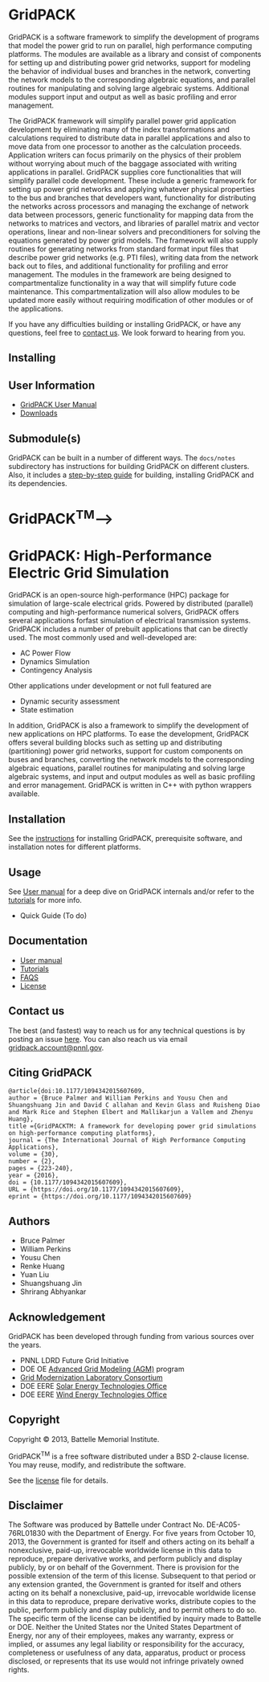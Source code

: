 # GridPACK

GridPACK is a software framework to simplify the development of programs that model the power grid to run on parallel, high performance computing platforms. The
modules are available as a library and consist of components for
setting up and distributing power grid networks, support for modeling
the behavior of individual buses and branches in the network,
converting the network models to the corresponding algebraic
equations, and parallel routines for manipulating and solving large
algebraic systems. Additional modules support input and output as well
as basic profiling and error management.  

<!---See the [GridPACK home page](https://www.gridpack.org) for more information.-->
The GridPACK framework will simplify parallel power grid application development
by eliminating many of the index transformations and calculations required to
distribute data in parallel applications and also to move data from one
processor to another as the calculation proceeds. Application writers can focus
primarily on the physics of their problem without worrying about much of the
baggage associated with writing applications in parallel. GridPACK supplies core
functionalities that will simplify parallel code development. These include a
generic framework for setting up power grid networks and applying whatever
physical properties to the bus and branches that developers want, functionality
for distributing the networks across processors and managing the exchange of
network data between processors, generic functionality for mapping data from the
networks to matrices and vectors, and libraries of parallel matrix and vector
operations, linear and non-linear solvers and preconditioners for solving the
equations generated by power grid models. The framework will also supply
routines for generating networks from standard format input files that describe
power grid networks (e.g. PTI files), writing data from the network back out to
files, and additional functionality for profiling and error management. The
modules in the framework are being designed to compartmentalize functionality in
a way that will simplify future code maintenance. This compartmentalization will
also allow modules to be updated more easily without requiring modification of
other modules or of the applications.

If you have any difficulties building or installing GridPACK, or have any
questions, feel free to [contact us](mailto:gridpack.account@pnnl.gov). We look forward to hearing
from you.

## Installing
## User Information ##

- [GridPACK User Manual](https://github.com/GridOPTICS/GridPACK/blob/feature/documenation/docs/user_manual/GridPACK.pdf)
- [Downloads](docs/markdown/DOWNLOADS.md)

## Submodule(s) ##

GridPACK can be built in a number of different ways. The `docs/notes` subdirectory has instructions for building GridPACK on different clusters. Also, it includes a [step-by-step guide](docs/notes/install.md) for building, installing GridPACK and its dependencies.

# GridPACK<sup>TM</sup>-->
# GridPACK: High-Performance Electric Grid Simulation

GridPACK is an open-source high-performance (HPC) package for simulation of large-scale electrical grids. Powered by distributed (parallel) computing and high-performance numerical solvers, GridPACK offers several applications forfast simulation of electrical transmission systems. GridPACK includes a number of prebuilt applications that can be directly used. The most commonly used and well-developed are:
- AC Power Flow
- Dynamics Simulation
- Contingency Analysis

Other applications under development or not full featured are
- Dynamic security assessment
- State estimation

In addition, GridPACK is also a framework to simplify the development of new applications on HPC platforms. To ease the development, GridPACK offers several building blocks such as setting up and distributing (partitioning) power grid networks, support for custom components on buses and branches, converting the network models to the corresponding algebraic equations, parallel routines for manipulating and solving large algebraic systems, and input and output modules as well as basic profiling and error management. GridPACK is written in C++ with python wrappers available.

## Installation
See the [instructions](docs/markdown/BASIC_INSTALL.md) for installing GridPACK, prerequisite software, and installation notes for different platforms.

## Usage
See [User manual](docs/user_manual/GridPACK.pdf) for a deep dive on GridPACK internals and/or refer to the [tutorials](docs/markdown/TUTORIALS.md) for more info. 

- Quick Guide (To do)

## Documentation
- [User manual](docs/user_manual/GridPACK.pdf)
- [Tutorials](docs/markdown/TUTORIALS.md)
- [FAQS](docs/markdown/FAQS.md)
- [License](docs/markdown/LICENSE.md)
<!--- [Data Sets](docs/markdown/DATASETS.md)
- [Downloads](https://github.com/GridOPTICS/GridPACK/releases)
-->

## Contact us
The best (and fastest) way to reach us for any technical questions is by posting an issue [here](https://github.com/GridOPTICS/GridPACK/issues). You can also reach us via email   gridpack.account@pnnl.gov.

## Citing GridPACK
```
@article{doi:10.1177/1094342015607609, 
author = {Bruce Palmer and William Perkins and Yousu Chen and Shuangshuang Jin and David C allahan and Kevin Glass and Ruisheng Diao and Mark Rice and Stephen Elbert and Mallikarjun a Vallem and Zhenyu Huang}, 
title ={GridPACKTM: A framework for developing power grid simulations on high-performance computing platforms}, 
journal = {The International Journal of High Performance Computing Applications}, 
volume = {30}, 
number = {2}, 
pages = {223-240}, 
year = {2016}, 
doi = {10.1177/1094342015607609}, 
URL = {https://doi.org/10.1177/1094342015607609}, 
eprint = {https://doi.org/10.1177/1094342015607609}
```

## Authors
- Bruce Palmer
- William Perkins
- Yousu Chen
- Renke Huang
- Yuan Liu
- Shuangshuang Jin
- Shrirang Abhyankar

## Acknowledgement
GridPACK has been developed through funding from various sources over the years.
- PNNL LDRD Future Grid Initiative
- DOE OE [Advanced Grid Modeling (AGM)](https://www.energy.gov/oe/advanced-grid-modeling) program
- [Grid Modernization Laboratory Consortium](https://www.energy.gov/gmi/grid-modernization-lab-consortium)
- DOE EERE [Solar Energy Technologies Office](https://www.energy.gov/eere/solar/solar-energy-technologies-office)
- DOE EERE [Wind Energy Technologies Office](https://www.energy.gov/eere/wind/wind-energy-technologies-office)

## Copyright
Copyright &copy; 2013, Battelle Memorial Institute.

GridPACK<sup>TM</sup> is a free software distributed under a BSD 2-clause license. You may reuse, modify, and redistribute the software. 

See the [license](src/LICENSE.md) file for details.


## Disclaimer
The Software was produced by Battelle under Contract No. DE-AC05-76RL01830 with
the Department of Energy. For five years from October 10, 2013, the Government is granted
for itself and others acting on its behalf a nonexclusive, paid-up, irrevocable worldwide license in this data to reproduce, prepare derivative works, and perform publicly and display
publicly, by or on behalf of the Government. There is provision for the possible extension
of the term of this license. Subsequent to that period or any extension granted, the Government is granted for itself and others acting on its behalf a nonexclusive, paid-up, irrevocable
worldwide license in this data to reproduce, prepare derivative works, distribute copies to
the public, perform publicly and display publicly, and to permit others to do so. The specific
term of the license can be identified by inquiry made to Battelle or DOE. Neither the United
States nor the United States Department of Energy, nor any of their employees, makes any
warranty, express or implied, or assumes any legal liability or responsibility for the accuracy,
completeness or usefulness of any data, apparatus, product or process disclosed, or represents that its use would not infringe privately owned rights.
